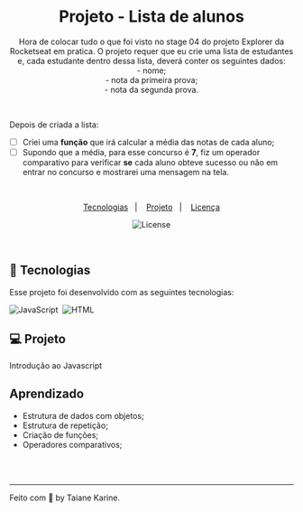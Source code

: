 
<h1 align="center"> Projeto - Lista de alunos</h1>

<p align="center">
Hora de colocar tudo o que foi visto no stage 04 do projeto Explorer da Rocketseat em pratica. O projeto requer que eu crie uma lista de estudantes e, cada estudante dentro dessa lista, deverá conter os seguintes dados:
<br>
- nome;
<br>
- nota da primeira prova;
<br>
- nota da segunda prova.
<br>
</p>
<br>

Depois de criada a lista:
<br>
- [ ]  Criei uma **função** que irá calcular a média das notas de cada aluno;
- [ ]  Supondo que a média, para esse concurso é **7**, fiz um operador comparativo para verificar **se** cada aluno obteve sucesso ou não em entrar no concurso e mostrarei uma mensagem na tela.
<br>

<p align="center">
  <a href="#-tecnologias">Tecnologias</a>&nbsp;&nbsp;&nbsp;|&nbsp;&nbsp;&nbsp;
  <a href="#-projeto">Projeto</a>&nbsp;&nbsp;&nbsp;|&nbsp;&nbsp;&nbsp;
  <a href="#memo-licença">Licença</a>
</p>

<p align="center">
  <img alt="License" src="https://img.shields.io/static/v1?label=license&message=MIT&color=49AA26&labelColor=000000">
</p>

<br>

## 🚀 Tecnologias

Esse projeto foi desenvolvido com as seguintes tecnologias:

![JavaScript](https://img.shields.io/badge/-JavaScript-05122A?style=flat&logo=javascript)&nbsp;
![HTML](https://img.shields.io/badge/-HTML-05122A?style=flat&logo=HTML5)&nbsp;

## 💻 Projeto

Introdução ao Javascript

## Aprendizado

- Estrutura de dados com objetos;
- Estrutura de repetição;
- Criação de funções;
- Operadores comparativos;

<br>
<br>

---

Feito com 🧡 by Taiane Karine.
